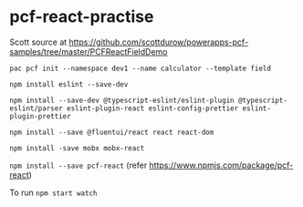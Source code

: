 # pcf-react-practise

Scott source at https://github.com/scottdurow/powerapps-pcf-samples/tree/master/PCFReactFieldDemo

`pac pcf init --namespace dev1 --name calculator --template field`

`npm install eslint --save-dev`

`npm install --save-dev @typescript-eslint/eslint-plugin @typescript-eslint/parser eslint-plugin-react eslint-config-prettier eslint-plugin-prettier`

`npm install --save @fluentui/react react react-dom`

`npm install -save mobx mobx-react`

`npm install --save pcf-react` (refer https://www.npmjs.com/package/pcf-react)

To run
`npm start watch`
